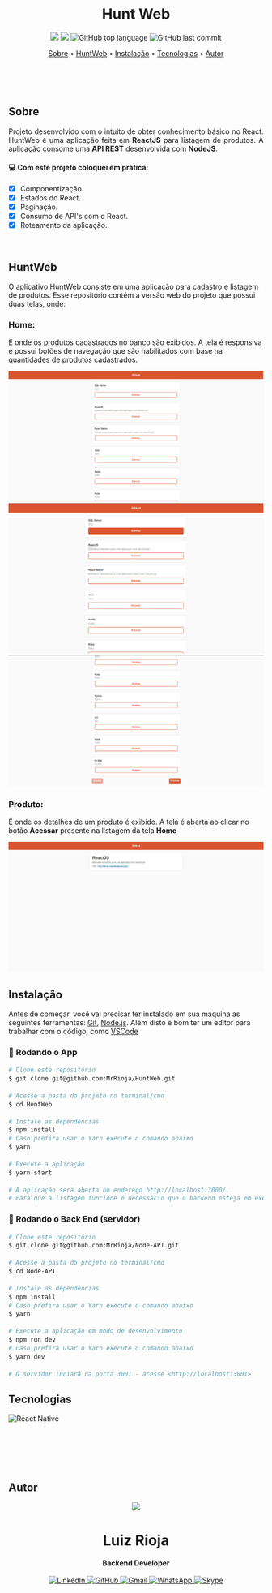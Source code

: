 <h1 align="center">
Hunt Web
</h1>

<p align="center">
  <img src="https://img.shields.io/static/v1?label=hunt&message=web&color=blueviolet&style=for-the-badge"/>
  <img src="https://img.shields.io/github/license/MrRioja/HuntWeb?color=blueviolet&logo=License&style=for-the-badge"/>
  <img alt="GitHub top language" src="https://img.shields.io/github/languages/top/MrRioja/HuntWeb?color=blueviolet&logo=TypeScript&logoColor=white&style=for-the-badge">
  <img alt="GitHub last commit" src="https://img.shields.io/github/last-commit/MrRioja/HuntWeb?color=blueviolet&style=for-the-badge">
</p>

<p align="center">
  <a href="#sobre">Sobre</a> •
  <a href="#HuntWeb">HuntWeb</a> •
  <a href="#instalação">Instalação</a> •
  <a href="#tecnologias">Tecnologias</a> •
  <a href="#autor">Autor</a>  
</p>

<br><br><br>

## Sobre

<p align="justify">
 Projeto desenvolvido com o intuito de obter conhecimento básico no React.
 HuntWeb é uma aplicação feita em <strong>ReactJS</strong> para listagem de produtos. A aplicação consome uma <strong>API REST</strong> desenvolvida com <strong>NodeJS</strong>.</p>

#### :computer: Com este projeto coloquei em prática:

- [x] Componentização.
- [x] Estados do React.
- [x] Paginação.
- [x] Consumo de API's com o React.
- [x] Roteamento da aplicação.

<br>

## HuntWeb

O aplicativo HuntWeb consiste em uma aplicação para cadastro e listagem de produtos.
Esse repositório contém a versão web do projeto que possui duas telas, onde:

### Home:

É onde os produtos cadastrados no banco são exibidos. A tela é responsiva e possui botões de navegação que são habilitados com base na quantidades de produtos cadastrados.

<img src="./readme/Home.png" />

<br>
<img src="./readme/Home-Hover.png" />

<br>
<img src="./readme/Navigation.png" />

### Produto:

É onde os detalhes de um produto é exibido. A tela é aberta ao clicar no botão **Acessar** presente na listagem da tela **Home**

<img src="./readme/Product.png" />

## Instalação

Antes de começar, você vai precisar ter instalado em sua máquina as seguintes ferramentas:
[Git](https://git-scm.com), [Node.js](https://nodejs.org/en/).
Além disto é bom ter um editor para trabalhar com o código, como [VSCode](https://code.visualstudio.com/)

### 📱 Rodando o App

```bash
# Clone este repositório
$ git clone git@github.com:MrRioja/HuntWeb.git

# Acesse a pasta do projeto no terminal/cmd
$ cd HuntWeb

# Instale as dependências
$ npm install
# Caso prefira usar o Yarn execute o comando abaixo
$ yarn

# Execute a aplicação
$ yarn start

# A aplicação será aberta no endereço http://localhost:3000/.
# Para que a listagem funcione é necessário que o backend esteja em execução.
```

### 🎲 Rodando o Back End (servidor)

```bash
# Clone este repositório
$ git clone git@github.com:MrRioja/Node-API.git

# Acesse a pasta do projeto no terminal/cmd
$ cd Node-API

# Instale as dependências
$ npm install
# Caso prefira usar o Yarn execute o comando abaixo
$ yarn

# Execute a aplicação em modo de desenvolvimento
$ npm run dev
# Caso prefira usar o Yarn execute o comando abaixo
$ yarn dev

# O servidor inciará na porta 3001 - acesse <http://localhost:3001>
```

## Tecnologias

<img align="left" src="https://upload.wikimedia.org/wikipedia/commons/thumb/a/a7/React-icon.svg/200px-React-icon.svg.png" alt="React Native" height="75" />

<br><br><br><br><br><br>

## Autor

<div align="center">
<img src="https://badges.pufler.dev/contributors/MrRioja/Omnistack-8?size=100&padding=5&bots=false"/>
<h1>Luiz Rioja</h1>
<strong>Backend Developer</strong>
<br/>
<br/>

<a href="https://linkedin.com/in/luizrioja" target="_blank">
<img alt="LinkedIn" src="https://img.shields.io/badge/linkedin-%230077B5.svg?style=for-the-badge&logo=linkedin&logoColor=white"/>
</a>

<a href="https://github.com/mrrioja" target="_blank">
<img alt="GitHub" src="https://img.shields.io/badge/github-%23121011.svg?style=for-the-badge&logo=github&logoColor=white"/>
</a>

<a href="mailto:lulyrioja@gmail.com?subject=Fala%20Dev" target="_blank">
<img alt="Gmail" src="https://img.shields.io/badge/Gmail-D14836?style=for-the-badge&logo=gmail&logoColor=white" />
</a>

<a href="https://api.whatsapp.com/send?phone=5511933572652" target="_blank">
<img alt="WhatsApp" src="https://img.shields.io/badge/WhatsApp-25D366?style=for-the-badge&logo=whatsapp&logoColor=white"/>
</a>

<a href="https://join.skype.com/invite/tvBbOq03j5Uu" target="_blank">
<img alt="Skype" src="https://img.shields.io/badge/SKYPE-%2300AFF0.svg?style=for-the-badge&logo=Skype&logoColor=white"/>
</a>

<br/>
<br/>
</div>
